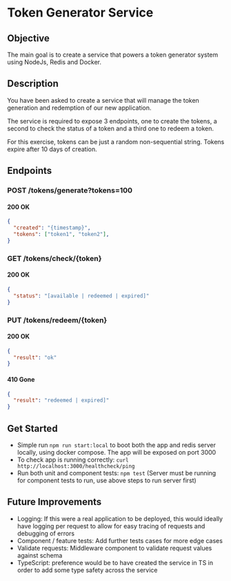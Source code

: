 # Token Generator Service

## Objective
The main goal is to create a service that powers a token generator system using NodeJs, Redis and Docker.

## Description
You have been asked to create a service that will manage the token generation and redemption of our new application.

The service is required to expose 3 endpoints, one to create the tokens, a second to check the status of a token and a third one to redeem a token.

For this exercise, tokens can be just a random non-sequential string. Tokens expire after 10 days of creation.

## Endpoints

### POST /tokens/generate?tokens=100
#### 200 OK
```json
{
  "created": "{timestamp}",
  "tokens": ["token1", "token2"],
}
```

### GET /tokens/check/{token}
#### 200 OK
```json
{
  "status": "[available | redeemed | expired]"
}
```

### PUT /tokens/redeem/{token}
#### 200 OK
```json
{
  "result": "ok"
}
```

#### 410 Gone
```json
{
  "result": "redeemed | expired]"
}
```

## Get Started

- Simple run `npm run start:local` to boot both the app and redis server locally, using docker compose.  The app will be exposed on port 3000
- To check app is running correctly: `curl http://localhost:3000/healthcheck/ping`
- Run both unit and component tests: `npm test` (Server must be running for component tests to run, use above steps to run server first)

## Future Improvements
- Logging: If this were a real application to be deployed, this would ideally have logging per request to allow for easy tracing of requests and debugging of errors
- Component / feature tests: Add further tests cases for more edge cases
- Validate requests: Middleware component to validate request values against schema
- TypeScript: preference would be to have created the service in TS in order to add some type safety across the service
